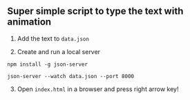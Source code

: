 ## Super simple script to type the text with animation

1. Add the text to `data.json`

2. Create and run a local server

`npm install -g json-server`

`json-server --watch data.json --port 8000`

3. Open `index.html` in a browser and press right arrow key!